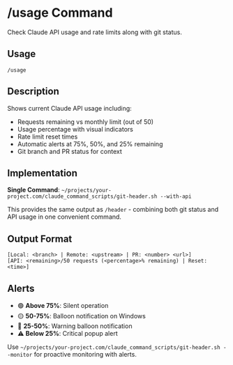 # /usage Command

Check Claude API usage and rate limits along with git status.

## Usage
```
/usage
```

## Description
Shows current Claude API usage including:
- Requests remaining vs monthly limit (out of 50)
- Usage percentage with visual indicators
- Rate limit reset times
- Automatic alerts at 75%, 50%, and 25% remaining
- Git branch and PR status for context

## Implementation
**Single Command**: `~/projects/your-project.com/claude_command_scripts/git-header.sh --with-api`

This provides the same output as `/header` - combining both git status and API usage in one convenient command.

## Output Format
```
[Local: <branch> | Remote: <upstream> | PR: <number> <url>]
[API: <remaining>/50 requests (<percentage>% remaining) | Reset: <time>]
```

## Alerts
- 🟢 **Above 75%**: Silent operation
- 🟡 **50-75%**: Balloon notification on Windows
- 🔴 **25-50%**: Warning balloon notification
- ⚠️ **Below 25%**: Critical popup alert

Use `~/projects/your-project.com/claude_command_scripts/git-header.sh --monitor` for proactive monitoring with alerts.
